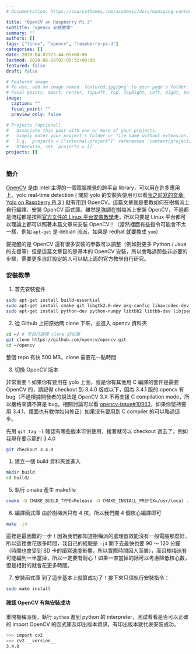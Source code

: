 ```yaml
---
# Documentation: https://sourcethemes.com/academic/docs/managing-content/

title: "OpenCV on Raspberry Pi 3"
subtitle: "opencv 安裝教學"
summary: ""
authors: []
tags: ["linux", "opencv", "raspberry-pi-3"]
categories: []
date: 2018-04-02T23:44:05+08:00
lastmod: 2020-06-28T02:05:32+08:00
featured: false
draft: false

# Featured image
# To use, add an image named `featured.jpg/png` to your page's folder.
# Focal points: Smart, Center, TopLeft, Top, TopRight, Left, Right, BottomLeft, Bottom, BottomRight.
image:
  caption: ""
  focal_point: ""
  preview_only: false

# Projects (optional).
#   Associate this post with one or more of your projects.
#   Simply enter your project's folder or file name without extension.
#   E.g. `projects = ["internal-project"]` references `content/project/deep-learning/index.md`.
#   Otherwise, set `projects = []`.
projects: []
---
```


### 簡介
[OpenCV](https://opencv.org/) 是由 intel 主導的一個電腦視覺的跨平台 library，可以用在許多應用上。yolo real-time detection ( 關於 yolo 的安裝與使用可以看[我之前寫的文章: Yolo on Raspberry Pi 3](https://jay16213.github.io/2018-03-28/yolo-on-raspberry/) ) 就有用到 OpenCV。這篇文章就是要教如何在樹梅派上自行編譯、安裝 OpenCV 函式庫。雖然是強調在樹梅派上安裝 OpenCV，不過都是流程都是按照[官方文件的 Linux 平台安裝教學](https://docs.opencv.org/master/d7/d9f/tutorial_linux_install.html)走，所以只要是 Linux 平台都可以理論上都可以照著本篇文章來安裝 OpenCV！（當然裡面有些指令可能會不太一樣，例如 `apt-get` 是 debian 流派，如果是 redhat 就要換成 `yum`）


要提醒的是 OpenCV 還有很多安裝的參數可以調整（例如對更多 Python / Java 的支援等）但是這篇文章目的是基本的 OpenCV 安裝，所以會略過那些非必要的步驟，需要更多自訂設定的人可以點上面的官方教學自行研究。

### 安裝教學

1. 首先安裝套件
```bash
sudo apt-get install build-essential
sudo apt-get install cmake git libgtk2.0-dev pkg-config libavcodec-dev libavformat-dev libswscale-dev
sudo apt-get install python-dev python-numpy libtbb2 libtbb-dev libjpeg-dev libpng-dev libtiff-dev libjasper-dev libdc1394-22-dev # 這行的套件非必要，可裝可不裝
```

2. 從 Github 上把原始碼 clone 下來，並進入 opencv 資料夾
```bash
cd ~/ # 可自行選擇 clone 的位置
git clone https://github.com/opencv/opencv.git
cd ~/opencv
```
  整個 repo 有快 500 MB，clone 需要花一點時間

3. 切換 OpenCV 版本

  非常重要！如果你有要用在 yolo 上面，或是你有其他用 C 編譯的套件是需要 OpenCV 的，請記得 checkout 到 3.4.0 版或以下，因為 3.4.1 版的 opencv 有 bug（不過根據開發者的說法是 OpenCV 3.X 不再支援 C compilation mode，所以嚴格來講不算是 bug，相關討論可以看 [opencv-issue#10963](https://github.com/opencv/opencv/issues/10963)，如果你堅持要用 3.4.1，裡面也有教你如何修正）如果沒有要用到 C compiler 的可以略過這步。

  先用 `git tag -l` 確認有哪些版本可供使用，接著就可以 checkout 過去了，例如我現在要示範的 3.4.0
```bash
git checkout 3.4.0
```

1. 建立一個 build 資料夾並進入
```bash
mkdir build
cd build/
```

5. 執行 cmake 產生 makefile
```bash
cmake -D CMAKE_BUILD_TYPE=Release -D CMAKE_INSTALL_PREFIX=/usr/local ..
```

6. 編譯函式庫
    由於樹梅派只有 4 核，所以我們開 4 個核心編譯即可
```bash
make -j4
```
這裡是最困難的一步！因為我們都知道樹梅派的處理器效能沒有一般電腦那麼好，所以這裡會花很多時間，我自己的經驗是 `-j4` 開下去最快也要 90 ～ 120 分鐘（時間也會受到 SD 卡的讀寫速度影響，所以實際時間因人而異），而且樹梅派有可能編到一半當掉，所以一定要有耐心！如果一直當掉的話可以考慮降低核心數，但是相對的就會花更多時間。

7. 安裝函式庫
    到了這步基本上就算成功了！接下來只須執行安裝指令：
```bash
sudo make install
```


#### 確認 OpenCV 有無安裝成功

重開樹梅派後，執行 `python` 進到 python 的 interpreter，測試看看是否可以正確的 import OpenCV 的函式庫及印出版本資訊，有印出版本就代表安裝成功。

```bash
>>> import cv2
>>> cv2.__version__
3.4.0
```
